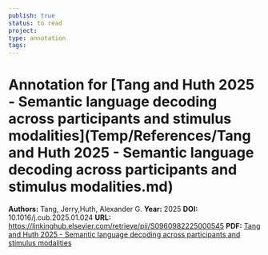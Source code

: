 ```yaml
---
publish: true
status: to read
project:
type: annotation
tags:
---
```

# Annotation for [Tang and Huth 2025 - Semantic language decoding across participants and stimulus modalities](Temp/References/Tang and Huth 2025 - Semantic language decoding across participants and stimulus modalities.md)

**Authors:** Tang, Jerry,Huth, Alexander G.
**Year:** 2025
**DOI:** 10.1016/j.cub.2025.01.024
**URL:** https://linkinghub.elsevier.com/retrieve/pii/S0960982225000545
**PDF:** [Tang and Huth 2025 - Semantic language decoding across participants and stimulus modalities](Papers/PDFs/Tang%20and%20Huth%202025%20-%20Semantic%20language%20decoding%20across%20participants%20and%20stimulus%20modalities.pdf)
